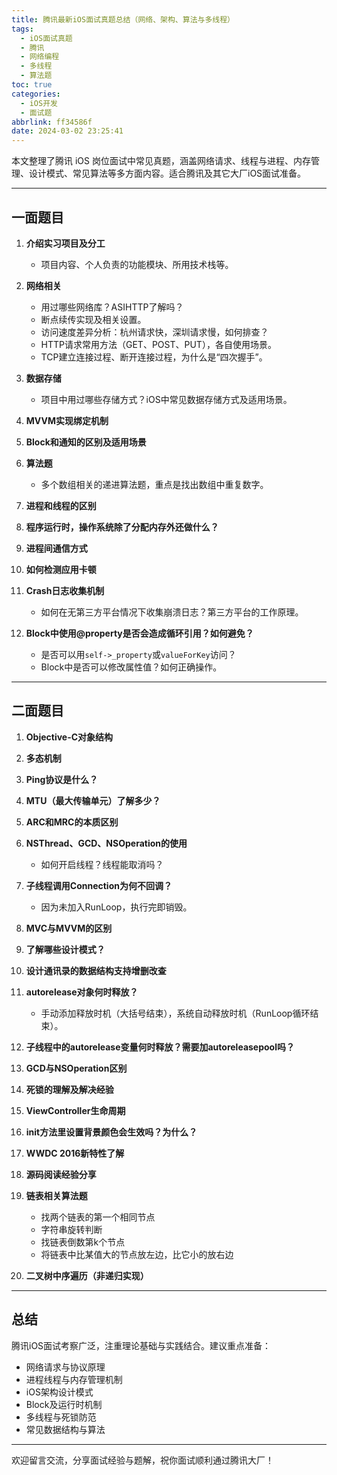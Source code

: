 ```yaml
---
title: 腾讯最新iOS面试真题总结（网络、架构、算法与多线程）
tags:
  - iOS面试真题
  - 腾讯
  - 网络编程
  - 多线程
  - 算法题
toc: true
categories:
  - iOS开发
  - 面试题
abbrlink: ff34586f
date: 2024-03-02 23:25:41
---
```


本文整理了腾讯 iOS 岗位面试中常见真题，涵盖网络请求、线程与进程、内存管理、设计模式、常见算法等多方面内容。适合腾讯及其它大厂iOS面试准备。

---

<!-- more -->

## 一面题目

1. **介绍实习项目及分工**  
   - 项目内容、个人负责的功能模块、所用技术栈等。

2. **网络相关**  
   - 用过哪些网络库？ASIHTTP了解吗？  
   - 断点续传实现及相关设置。  
   - 访问速度差异分析：杭州请求快，深圳请求慢，如何排查？  
   - HTTP请求常用方法（GET、POST、PUT），各自使用场景。  
   - TCP建立连接过程、断开连接过程，为什么是“四次握手”。

3. **数据存储**  
   - 项目中用过哪些存储方式？iOS中常见数据存储方式及适用场景。

4. **MVVM实现绑定机制**

5. **Block和通知的区别及适用场景**

6. **算法题**  
   - 多个数组相关的递进算法题，重点是找出数组中重复数字。

7. **进程和线程的区别**

8. **程序运行时，操作系统除了分配内存外还做什么？**

9. **进程间通信方式**

10. **如何检测应用卡顿**

11. **Crash日志收集机制**  
    - 如何在无第三方平台情况下收集崩溃日志？第三方平台的工作原理。

12. **Block中使用@property是否会造成循环引用？如何避免？**  
    - 是否可以用`self->_property`或`valueForKey`访问？  
    - Block中是否可以修改属性值？如何正确操作。

---

## 二面题目

1. **Objective-C对象结构**

2. **多态机制**

3. **Ping协议是什么？**

4. **MTU（最大传输单元）了解多少？**

5. **ARC和MRC的本质区别**

6. **NSThread、GCD、NSOperation的使用**  
   - 如何开启线程？线程能取消吗？

7. **子线程调用Connection为何不回调？**  
   - 因为未加入RunLoop，执行完即销毁。

8. **MVC与MVVM的区别**

9. **了解哪些设计模式？**

10. **设计通讯录的数据结构支持增删改查**

11. **autorelease对象何时释放？**  
    - 手动添加释放时机（大括号结束），系统自动释放时机（RunLoop循环结束）。

12. **子线程中的autorelease变量何时释放？需要加autoreleasepool吗？**

13. **GCD与NSOperation区别**

14. **死锁的理解及解决经验**

15. **ViewController生命周期**

16. **init方法里设置背景颜色会生效吗？为什么？**

17. **WWDC 2016新特性了解**

18. **源码阅读经验分享**

19. **链表相关算法题**  
    - 找两个链表的第一个相同节点  
    - 字符串旋转判断  
    - 找链表倒数第k个节点  
    - 将链表中比某值大的节点放左边，比它小的放右边

20. **二叉树中序遍历（非递归实现）**

---

## 总结

腾讯iOS面试考察广泛，注重理论基础与实践结合。建议重点准备：

- 网络请求与协议原理  
- 进程线程与内存管理机制  
- iOS架构设计模式  
- Block及运行时机制  
- 多线程与死锁防范  
- 常见数据结构与算法  

---

欢迎留言交流，分享面试经验与题解，祝你面试顺利通过腾讯大厂！

